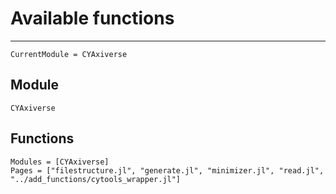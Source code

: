 # Available functions
---
```@meta
CurrentModule = CYAxiverse
```
## Module
```@docs
CYAxiverse
```
## Functions
```@autodocs
Modules = [CYAxiverse]
Pages = ["filestructure.jl", "generate.jl", "minimizer.jl", "read.jl", "../add_functions/cytools_wrapper.jl"]
```